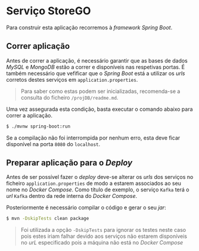 # Serviço StoreGO

Para construir esta aplicação recorremos à *framework* _Spring Boot_.

## Correr aplicação

Antes de correr a aplicação, é necessário garantir que as bases de dados _MySQL_ e _MongoDB_ estão a correr e disponíveis nas respetivas portas. É também necessário que vefificar que o _Spring Boot_ está a utilizar os _urls_ corretos destes serviços em `application.properties`.

> Para saber como estas podem ser inicializadas, recomenda-se a consulta do ficheiro `/projDB/readme.md`.

Uma vez assegurada esta condição, basta executar o comando abaixo para correr a aplicação.

```bash
$ ./mvnw spring-boot:run
```

Se a compilação não foi interrompida por nenhum erro, esta deve ficar disponível na porta `8080` do `localhost`.

## Preparar aplicação para o _Deploy_

Antes de ser possível fazer o _deploy_ deve-se alterar os _urls_ dos serviços no ficheiro `application.properties` de modo a estarem associados ao seu nome no _Docker Compose_.
Como título de exemplo, o serviço `Kafka` terá o _url_ `Kafka` dentro da rede interna do _Docker Compose_.

Posteriormente é necessário compilar o código e gerar o seu _jar_:

```bash
$ mvn -DskipTests clean package
```
> Foi utilizada a opção `-DskipTests` para ignorar os testes neste caso pois estes iriam falhar devido aos serviços não estarem disponíveis no _urL_ especificado pois a máquina não está no _Docker Compose_
